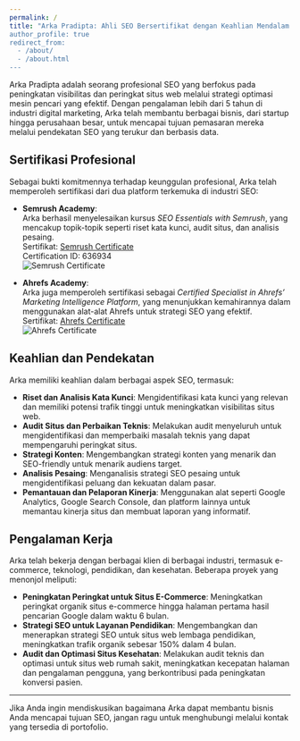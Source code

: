 ```yaml
---
permalink: /
title: "Arka Pradipta: Ahli SEO Bersertifikat dengan Keahlian Mendalam dalam Strategi Digital
author_profile: true
redirect_from: 
  - /about/
  - /about.html
---
```


Arka Pradipta adalah seorang profesional SEO yang berfokus pada peningkatan visibilitas dan peringkat situs web melalui strategi optimasi mesin pencari yang efektif. Dengan pengalaman lebih dari 5 tahun di industri digital marketing, Arka telah membantu berbagai bisnis, dari startup hingga perusahaan besar, untuk mencapai tujuan pemasaran mereka melalui pendekatan SEO yang terukur dan berbasis data.

## Sertifikasi Profesional

Sebagai bukti komitmennya terhadap keunggulan profesional, Arka telah memperoleh sertifikasi dari dua platform terkemuka di industri SEO:

- **Semrush Academy**:  
  Arka berhasil menyelesaikan kursus *SEO Essentials with Semrush*, yang mencakup topik-topik seperti riset kata kunci, audit situs, dan analisis pesaing.  
  Sertifikat: [Semrush Certificate](https://static.semrush.com/academy/certificates/bf3de53fd2/arka-pradipta_25.pdf)  
  Certification ID: 636934  
  ![Semrush Certificate](https://firebasestorage.googleapis.com/v0/b/talos-storage.appspot.com/o/AI%20Banner%20Talos%2FScreenshot%202025-09-18%20151520.png?alt=media&token=d0aae5d3-5880-4b2f-846f-623bd2f54477)

- **Ahrefs Academy**:  
  Arka juga memperoleh sertifikasi sebagai *Certified Specialist in Ahrefs’ Marketing Intelligence Platform*, yang menunjukkan kemahirannya dalam menggunakan alat-alat Ahrefs untuk strategi SEO yang efektif.  
  Sertifikat: [Ahrefs Certificate](https://ahrefs.com/academy/certificate/c006bb33a0fb4bc5876c0bbaf791bf12)  
  ![Ahrefs Certificate](https://firebasestorage.googleapis.com/v0/b/talos-storage.appspot.com/o/AI%20Banner%20Talos%2FScreenshot%202025-09-18%20151324.png?alt=media&token=2f2dfd42-5486-49a3-8cf5-3365a1a4ab6e)

## Keahlian dan Pendekatan

Arka memiliki keahlian dalam berbagai aspek SEO, termasuk:

- **Riset dan Analisis Kata Kunci**: Mengidentifikasi kata kunci yang relevan dan memiliki potensi trafik tinggi untuk meningkatkan visibilitas situs web.
- **Audit Situs dan Perbaikan Teknis**: Melakukan audit menyeluruh untuk mengidentifikasi dan memperbaiki masalah teknis yang dapat mempengaruhi peringkat situs.
- **Strategi Konten**: Mengembangkan strategi konten yang menarik dan SEO-friendly untuk menarik audiens target.
- **Analisis Pesaing**: Menganalisis strategi SEO pesaing untuk mengidentifikasi peluang dan kekuatan dalam pasar.
- **Pemantauan dan Pelaporan Kinerja**: Menggunakan alat seperti Google Analytics, Google Search Console, dan platform lainnya untuk memantau kinerja situs dan membuat laporan yang informatif.

## Pengalaman Kerja

Arka telah bekerja dengan berbagai klien di berbagai industri, termasuk e-commerce, teknologi, pendidikan, dan kesehatan. Beberapa proyek yang menonjol meliputi:

- **Peningkatan Peringkat untuk Situs E-Commerce**: Meningkatkan peringkat organik situs e-commerce hingga halaman pertama hasil pencarian Google dalam waktu 6 bulan.
- **Strategi SEO untuk Layanan Pendidikan**: Mengembangkan dan menerapkan strategi SEO untuk situs web lembaga pendidikan, meningkatkan trafik organik sebesar 150% dalam 4 bulan.
- **Audit dan Optimasi Situs Kesehatan**: Melakukan audit teknis dan optimasi untuk situs web rumah sakit, meningkatkan kecepatan halaman dan pengalaman pengguna, yang berkontribusi pada peningkatan konversi pasien.


---

Jika Anda ingin mendiskusikan bagaimana Arka dapat membantu bisnis Anda mencapai tujuan SEO, jangan ragu untuk menghubungi melalui kontak yang tersedia di portofolio.